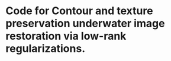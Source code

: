 # Code for Contour and texture preservation underwater image restoration via low-rank regularizations.

